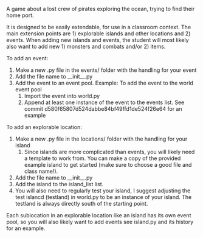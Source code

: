 A game about a lost crew of pirates exploring the ocean, trying to find their home port.

It is designed to be easily extendable, for use in a classroom context. The main extension points are 1) explorable islands and other locations and 2) events. When adding new islands and events, the student will most likely also want to add new 1) monsters and combats and/or 2) items.

To add an event:
1) Make a new .py file in the events/ folder with the handling for your event
2) Add the file name to \_\_init__.py
4) Add the event to an event pool.
   Example: To add the event to the world event pool
   1) Import the event into world.py
   2) Append at least one instance of the event to the events list.
   See commit d580f65807d524dabbe84bf49ffd1de524f26e64 for an example

To add an explorable location:
1) Make a new .py file in the locations/ folder with the handling for your island
   1) Since islands are more complicated than events, you will likely need a template to work from. You can make a copy of the provided example island to get started (make sure to choose a good file and class name!).
2) Add the file name to \_\_init__.py
4) Add the island to the island_list list.
5) You will also need to regularly test your island, I suggest adjusting the test islancd (testland) in world.py to be an instance of your island. The testland is always directly south of the starting point. 

Each sublocation in an explorable location like an island has its own event pool, so you will also likely want to add events see island.py and its history for an example.
